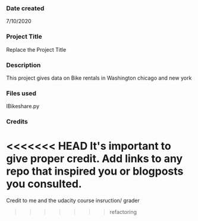 ### Date created
7/10/2020

### Project Title
Replace the Project Title

### Description
This project gives data on Bike rentals in Washington chicago and new york

### Files used
IBikeshare.py

### Credits
<<<<<<< HEAD
It's important to give proper credit. Add links to any repo that inspired you or blogposts you consulted.
=======
Credit to me and the udacity course insruction/ grader
>>>>>>> refactoring
